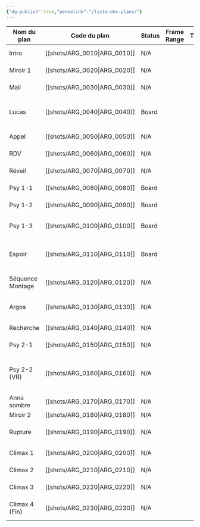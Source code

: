 ```yaml
---
{"dg-publish":true,"permalink":"/liste-des-plans/"}
---
```


| Nom du plan      | Code du plan | Status | Frame Range | Timeline | Character                 | Props                                    | Set                                                   | Time |
| ---------------- | ------------ | ------ | ----------- | -------- | ------------------------- | ---------------------------------------- | ----------------------------------------------------- | ---- |
| Intro            | [[shots/ARG_0010\|ARG_0010]] | N/A    |             |          | Anna                      | Téléphone Portable                       | Chambre                                               | Jour |
| Miroir 1         | [[shots/ARG_0020\|ARG_0020]] | N/A    |             |          | Anna                      | Téléphone Portable                       | Salle de Bain                                         | Jour |
| Mail             | [[shots/ARG_0030\|ARG_0030]] | N/A    |             |          | Anna                      | Ordinateur Portable                      | Chambre                                               | Jour |
| Lucas            | [[shots/ARG_0040\|ARG_0040]] | Board  |             |          | Anna, Lucas               | Sac à Dos, Téléphone Portable, Écouteurs | Salon                                                 | Jour |
| Appel            | [[shots/ARG_0050\|ARG_0050]] | N/A    |             |          | Anna, Lucas               |                                          | Chambre                                               | Nuit |
| RDV              | [[shots/ARG_0060\|ARG_0060]] | N/A    |             |          | Anna, Lucas               | Téléphone Portable                       | Chambre                                               | Nuit |
| Réveil           | [[shots/ARG_0070\|ARG_0070]] | N/A    |             |          | Anna                      | Pantalon, T-Shirt                        | Chambre                                               | Jour |
| Psy 1-1          | [[shots/ARG_0080\|ARG_0080]] | Board  |             |          | Anna, Julien              | Tasse de Café                            | Cuisine                                               | Jour |
| Psy 1-2          | [[shots/ARG_0090\|ARG_0090]] | Board  |             |          | Anna, Julien              |                                          | Salon                                                 | Jour |
| Psy 1-3          | [[shots/ARG_0100\|ARG_0100]] | Board  |             |          | Anna, Argos, Julien       |                                          | Salon                                                 | Jour |
| Espoir           | [[shots/ARG_0110\|ARG_0110]] | Board  |             |          | Anna, Lucas               | Assiettes, Couverts, Morceau de viande   | Cuisine                                               | Nuit |
| Séquence Montage | [[shots/ARG_0120\|ARG_0120]] | N/A    |             |          | Anna, Julien, Lucas       | Téléphone Portable                       |                                                       |      |
| Argos            | [[shots/ARG_0130\|ARG_0130]] | N/A    |             |          | Anna, Argos, Lucas        | Sacs Poubelles                           | Chambre, Cuisine, Extérieur                           | Nuit |
| Recherche        | [[shots/ARG_0140\|ARG_0140]] | N/A    |             |          | Anna, Lucas               | Téléphone Portable                       | Chambre                                               | Nuit |
| Psy 2-1          | [[shots/ARG_0150\|ARG_0150]] | N/A    |             |          | Anna, Julien              | Téléphone Portable                       | Salon                                                 | Jour |
| Psy 2-2 (VR)     | [[shots/ARG_0160\|ARG_0160]] | N/A    |             |          | Anna, Argos, Julien, PNJs | Casque VR                                | Boulangerie (VR), Salon, Supermarché (VR), Ville (VR) | Jour |
| Anna sombre      | [[shots/ARG_0170\|ARG_0170]] | N/A    |             |          | Anna                      | Téléphone Portable                       | Chambre                                               |      |
| Miroir 2         | [[shots/ARG_0180\|ARG_0180]] | N/A    |             |          | Anna                      |                                          | Salle de Bain                                         | Jour |
| Rupture          | [[shots/ARG_0190\|ARG_0190]] | N/A    |             |          | Anna, Lucas               | Téléphone Portable, Écouteurs            | Chambre                                               | Nuit |
| Climax 1         | [[shots/ARG_0200\|ARG_0200]] | N/A    |             |          | Anna, Argos               | Téléphone Portable                       | Salon                                                 | Nuit |
| Climax 2         | [[shots/ARG_0210\|ARG_0210]] | N/A    |             |          | Anna, Argos               | Téléphone Portable                       | Chambre                                               | Nuit |
| Climax 3         | [[shots/ARG_0220\|ARG_0220]] | N/A    |             |          | Anna, Argos               | Téléphone Portable                       | Extérieur                                             | Nuit |
| Climax 4 (Fin)   | [[shots/ARG_0230\|ARG_0230]] | N/A    |             |          | Anna, Argos, Homme        | Voiture                                  | Chambre, Extérieur                                    | Jour |
